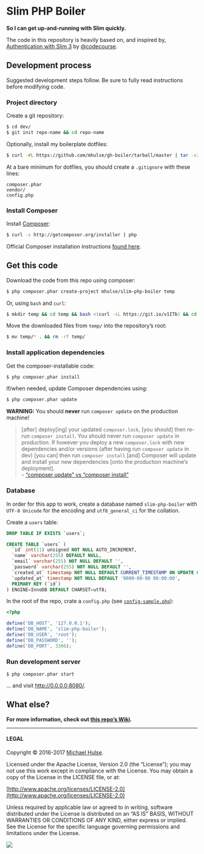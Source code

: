 # Slim PHP Boiler

**So I can get up-and-running with Slim quickly.**

The code in this repository is heavily based on, and inspired by, [Authentication with Slim 3](https://www.youtube.com/watch?v=RhcQXFeor9g&list=PLfdtiltiRHWGc_yY90XRdq6mRww042aEC) by [@codecourse](https://github.com/codecourse).

## Development process

Suggested development steps follow. Be sure to fully read instructions before modifying code.

### Project directory

Create a git repository:

```bash
$ cd dev/
$ git init repo-name && cd repo-name
```

Optionally, install my boilerplate dotfiles:

```bash
$ curl -#L https://github.com/mhulse/gh-boiler/tarball/master | tar -xzv --strip-components 1 --include=*/{.editorconfig,.gitattributes,.gitignore} --exclude=*/**/*
```

At a bare minimum for dotfiles, you should create a `.gitignore` with these lines:

```text
composer.phar
vendor/
config.php
```

### Install Composer

Install [Composer](https://getcomposer.org/):

```bash
$ curl -s http://getcomposer.org/installer | php
```

Official Composer installation instructions [found here](https://getcomposer.org/download/).

## Get this code

Download the code from this repo using composer:

```bash
$ php composer.phar create-project mhulse/slim-php-boiler temp
```

Or, using `bash` and `curl`:

```bash
$ mkdir temp && cd temp && bash <(curl -sL https://git.io/v1ITb) && cd -
```

Move the downloaded files from `temp/` into the repository’s root:

```bash
$ mv temp/* . && rm -rf temp/
```

### Install application dependencies

Get the composer-installable code:

```bash
$ php composer.phar install
```

If/when needed, update Composer dependencies using:

```bash
$ php composer.phar update
```

**WARNING:** You should **never** run `composer update` on the production machine!

> [after] deploy[ing] your updated `composer.lock`, [you should] then re-run `composer install`. You should never run `composer update` in production. If however you deploy a new `composer.lock` with new dependencies and/or versions (after having run `composer update` in dev) [you can] then run `composer install` [and] Composer will update and install your new dependencies [onto the production machine’s deployment].  
> – [“composer update” vs “composer install”](http://adamcod.es/2013/03/07/composer-install-vs-composer-update.html)

### Database

In order for this app to work, create a database named `slim-php-boiler` with `UTF-8 Unicode` for the encoding and `utf8_general_ci` for the collation.

Create a `users` table:

```sql
DROP TABLE IF EXISTS `users`;

CREATE TABLE `users` (
  `id` int(11) unsigned NOT NULL AUTO_INCREMENT,
  `name` varchar(255) DEFAULT NULL,
  `email` varchar(255) NOT NULL DEFAULT '',
  `password` varchar(255) NOT NULL DEFAULT '',
  `created_at` timestamp NOT NULL DEFAULT CURRENT_TIMESTAMP ON UPDATE CURRENT_TIMESTAMP,
  `updated_at` timestamp NOT NULL DEFAULT '0000-00-00 00:00:00',
  PRIMARY KEY (`id`)
) ENGINE=InnoDB DEFAULT CHARSET=utf8;
```

In the root of the repo, crate a `config.php` (see [`config-sample.php`](config-sample.php)):

```php
<?php

define('DB_HOST', '127.0.0.1');
define('DB_NAME', 'slim-php-boiler');
define('DB_USER', 'root');
define('DB_PASSWORD', '');
define('DB_PORT', 3306);
```

### Run development server

```
$ php composer.phar start
```

… and visit <http://0.0.0.0:8080/>.

## What else?

**For more information, check out [this repo’s Wiki](../../wiki).**

---

#### LEGAL

Copyright © 2016-2017 [Michael Hulse](http://mky.io/).

Licensed under the Apache License, Version 2.0 (the “License”); you may not use this work except in compliance with the License. You may obtain a copy of the License in the LICENSE file, or at:

[http://www.apache.org/licenses/LICENSE-2.0](http://www.apache.org/licenses/LICENSE-2.0)

Unless required by applicable law or agreed to in writing, software distributed under the License is distributed on an “AS IS” BASIS, WITHOUT WARRANTIES OR CONDITIONS OF ANY KIND, either express or implied. See the License for the specific language governing permissions and limitations under the License.

<img src="https://github.global.ssl.fastly.net/images/icons/emoji/octocat.png">
